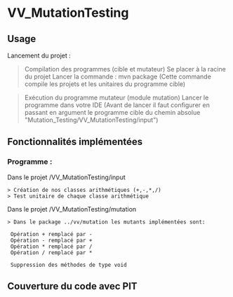 # VV_MutationTesting

## Usage

Lancement du projet :

  > Compilation des programmes (cible et mutateur)
  Se placer à la racine du projet
  Lancer la commande : mvn package (Cette commande compile les projets et les unitaires du programme cible)
  
  > Exécution du programme mutateur (module mutation)
  Lancer le programme dans votre IDE (Avant de lancer il faut configurer en passant en argument le programme cible 
  du chemin absolue "Mutation_Testing/VV_MutationTesting/input")
  
    
    
    

## Fonctionnalités implémentées 

 ### Programme :
 
 Dans le projet /VV_MutationTesting/input
 
    > Création de nos classes arithmétiques (+,-,*,/)
    > Test unitaire de chaque classe arithmétique
 
  Dans le projet /VV_MutationTesting/mutation
  
    > Dans le package ../vv/mutation les mutants implémentées sont:
      
     Opération + remplacé par -
     Opération - remplacé par +
     Opération * remplacé par /
     Opération / remplacé par *
     
     Suppression des méthodes de type void
     
     
## Couverture du code avec PIT


     
